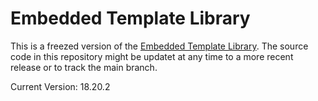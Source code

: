 # Embedded Template Library
This is a freezed version of the [Embedded Template Library](https://github.com/ETLCPP/etl). The source code in this repository might be updatet at any time to a more recent release or to track the main branch. 

Current Version: 18.20.2



